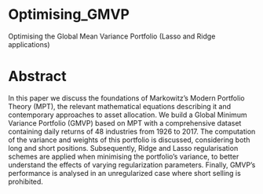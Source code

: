 # Optimising_GMVP
Optimising the Global Mean Variance Portfolio (Lasso and Ridge applications)

# Abstract
In this paper we discuss the foundations of Markowitz’s Modern Portfolio Theory (MPT), the
relevant mathematical equations describing it and contemporary approaches to asset allocation.
We build a Global Minimum Variance Portfolio (GMVP) based on MPT with a comprehensive
dataset containing daily returns of 48 industries from 1926 to 2017. The computation of the
variance and weights of this portfolio is discussed, considering both long and short positions.
Subsequently, Ridge and Lasso regularisation schemes are applied when minimising the
portfolio’s variance, to better understand the effects of varying regularization parameters. Finally,
GMVP’s performance is analysed in an unregularized case where short selling is prohibited.
